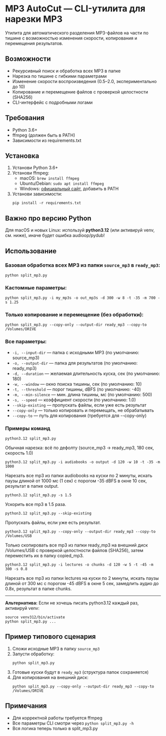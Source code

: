 # MP3 AutoCut — CLI-утилита для нарезки MP3

Утилита для автоматического разделения MP3-файлов на части по тишине с возможностью изменения скорости, копирования и перемещения результатов. 

## Возможности

- Рекурсивный поиск и обработка всех MP3 в папке
- Нарезка по тишине с гибкими параметрами
- Изменение скорости воспроизведения (0.5–2.0, экспериментально до 10)
- Копирование и перемещение файлов с проверкой целостности (SHA256)
- CLI-интерфейс с подробными логами

## Требования

- Python 3.6+
- ffmpeg (должен быть в PATH)
- Зависимости из requirements.txt

## Установка

1. Установи Python 3.6+
2. Установи ffmpeg:
   - macOS: `brew install ffmpeg`
   - Ubuntu/Debian: `sudo apt install ffmpeg`
   - Windows: [официальный сайт](https://ffmpeg.org/download.html), добавить в PATH
3. Установи зависимости:
   ```
   pip install -r requirements.txt
   ```

## Важно про версию Python

Для macOS и новых Linux: используй **python3.12** (или активируй venv, см. ниже), иначе будет ошибка audioop/pydub!

## Использование

### Базовая обработка всех MP3 из папки `source_mp3` в `ready_mp3`:
```
python split_mp3.py
```

### Кастомные параметры:
```
python split_mp3.py -i my_mp3s -o out_mp3s -d 300 -w 8 -t -35 -m 700 -s 1.25
```

### Только копирование и перемещение (без обработки):
```
python split_mp3.py --copy-only --output-dir ready_mp3 --copy-to /Volumes/DRIVE
```

### Все параметры:
- `-i, --input-dir` — папка с исходными MP3 (по умолчанию: source_mp3)
- `-o, --output-dir` — папка для результатов (по умолчанию: ready_mp3)
- `-d, --duration` — желаемая длительность куска, сек (по умолчанию: 180)
- `-w, --window` — окно поиска тишины, сек (по умолчанию: 10)
- `-t, --threshold` — порог тишины, dBFS (по умолчанию: -40)
- `-m, --min-silence` — мин. длина тишины, мс (по умолчанию: 500)
- `-s, --speed` — коэффициент скорости (по умолчанию: 1.0)
- `--skip-existing` — пропускать файлы, если уже есть результат
- `--copy-only` — только копировать и перемещать, не обрабатывать
- `--copy-to` — путь для копирования (требуется для --copy-only)

### Примеры команд

```
python3.12 split_mp3.py
```
Обычная нарезка: всё по дефолту (source_mp3 → ready_mp3, 180 сек, скорость 1.0)

```
python3.12 split_mp3.py -i audiobooks -o output -d 120 -w 10 -t -35 -m 1000
```
Нарезать все mp3 из папки audiobooks на куски по 2 минуты, искать паузы длиной от 1000 мс (1 сек) с порогом -35 dBFS в окне 10 сек, результат в папке output.

```
python3.12 split_mp3.py -s 1.5
```
Ускорить все mp3 в 1.5 раза.

```
python3.12 split_mp3.py --skip-existing
```
Пропускать файлы, если уже есть результат.

```
python3.12 split_mp3.py --copy-only --output-dir ready_mp3 --copy-to /Volumes/USB
```
Только скопировать все mp3 из папки ready_mp3 на внешний диск /Volumes/USB с проверкой целостности файлов (SHA256), затем переместить их в папку copied_mp3.

```
python3.12 split_mp3.py -i lectures -o chunks -d 120 -w 5 -t -45 -m 300 -s 0.8
```
Нарезать все mp3 из папки lectures на куски по 2 минуты, искать паузы длиной от 300 мс с порогом -45 dBFS в окне 5 сек, замедлить аудио до 0.8x, результат в папке chunks.

---

**Альтернатива:**
Если не хочешь писать python3.12 каждый раз, активируй venv:
```
source venv312/bin/activate
python split_mp3.py ...
```

## Пример типового сценария
1. Сложи исходные MP3 в папку `source_mp3`
2. Запусти обработку:
   ```
   python split_mp3.py
   ```
3. Готовые куски будут в `ready_mp3` (структура папок сохраняется)
4. Для копирования на внешний диск:
   ```
   python split_mp3.py --copy-only --output-dir ready_mp3 --copy-to /Volumes/DRIVE
   ```

## Примечания
- Для корректной работы требуется ffmpeg
- Все параметры CLI смотри через `python split_mp3.py -h`
- Вся логика теперь только в split_mp3.py
